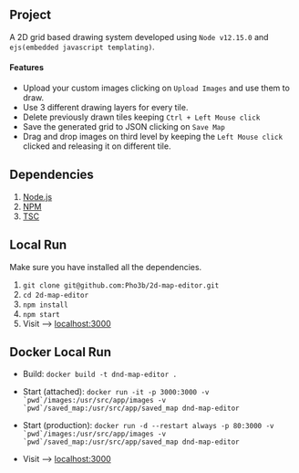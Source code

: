 
## Project
A 2D grid based drawing system developed using ``Node v12.15.0`` and ``ejs(embedded javascript templating)``.


#### Features

- Upload your custom images clicking on ``Upload Images`` and use them to draw.
- Use 3 different drawing layers for every tile.
- Delete previously drawn tiles keeping ``Ctrl + Left Mouse click``
- Save the generated grid to JSON clicking on ``Save Map``
- Drag and drop images on third level by keeping the ``Left Mouse click`` clicked and releasing it on different tile.

## Dependencies
1. [Node.js](http://nodejs.org/)
2. [NPM](https://www.npmjs.com/)
3. [TSC](https://www.npmjs.com/package/tsc)

## Local Run
Make sure you have installed all the dependencies.

1. ```git clone git@github.com:Pho3b/2d-map-editor.git```
2. ```cd 2d-map-editor```
3. ```npm install```
4. ```npm start```
5. Visit --> [localhost:3000](http://localhost:3000/)


## Docker Local Run 
- Build: `docker build -t dnd-map-editor .`


- Start (attached): ``docker run -it -p 3000:3000 -v `pwd`/images:/usr/src/app/images -v `pwd`/saved_map:/usr/src/app/saved_map dnd-map-editor``
- Start (production): ``docker run -d --restart always -p 80:3000 -v `pwd`/images:/usr/src/app/images -v `pwd`/saved_map:/usr/src/app/saved_map dnd-map-editor``
- Visit --> [localhost:3000](http://localhost:3000/)
